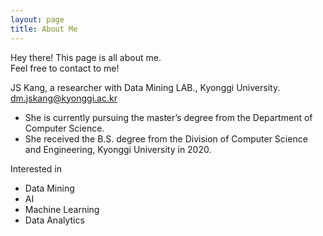 ```yaml
---
layout: page
title: About Me
---
```


<p class="message">
  Hey there! This page is all about me. <br> Feel free to contact to me! 
</p>

JS Kang, a researcher with Data Mining LAB., Kyonggi University.
dm.jskang@kyonggi.ac.kr

* She is currently pursuing the master’s degree from the Department of Computer Science.
* She received the B.S. degree from the Division of Computer Science and Engineering, Kyonggi University in 2020.

Interested in 
* Data Mining
* AI
* Machine Learning
* Data Analytics
